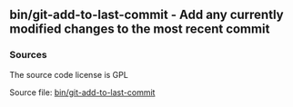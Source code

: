 ## bin/git-add-to-last-commit - Add any currently modified changes to the most recent commit


### Sources
<a href="#sources"></a>
<!-- dev.mdmark  mdmark:MDSECTION  state:BEG_AUTO  param:Sources -->
The source code license is GPL

Source file: [bin/git-add-to-last-commit](/bin/git-add-to-last-commit)

<!-- dev.mdmark  mdmark:MDSECTION  state:END_AUTO  param:Sources -->


